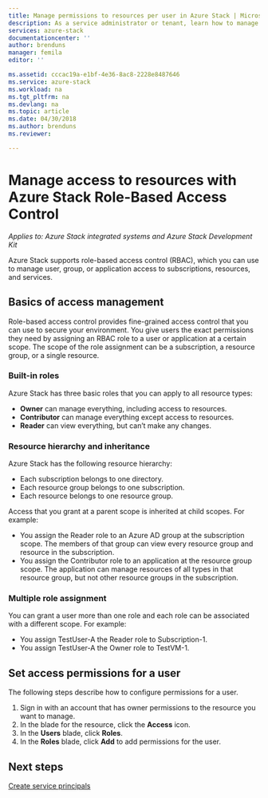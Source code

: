 ```yaml
---
title: Manage permissions to resources per user in Azure Stack | Microsoft Docs
description: As a service administrator or tenant, learn how to manage RBAC permissions.
services: azure-stack
documentationcenter: ''
author: brenduns
manager: femila
editor: ''

ms.assetid: cccac19a-e1bf-4e36-8ac8-2228e8487646
ms.service: azure-stack
ms.workload: na
ms.tgt_pltfrm: na
ms.devlang: na
ms.topic: article
ms.date: 04/30/2018
ms.author: brenduns
ms.reviewer: 

---
```

# Manage access to resources with Azure Stack Role-Based Access Control

*Applies to: Azure Stack integrated systems and Azure Stack Development Kit*

Azure Stack supports role-based access control (RBAC), which you can use to manage user, group, or application access to subscriptions, resources, and services.

## Basics of access management

Role-based access control provides fine-grained access control that you can use to secure your environment. You give users the exact permissions they need by assigning an RBAC role to a user or application at a certain scope. The scope of the role assignment can be a subscription, a resource group, or a single resource.

### Built-in roles

Azure Stack has three basic roles that you can apply to all resource types:

* **Owner** can manage everything, including access to resources.
* **Contributor** can manage everything except access to resources.
* **Reader** can view everything, but can’t make any changes.

### Resource hierarchy and inheritance

Azure Stack has the following resource hierarchy:

* Each subscription belongs to one directory.
* Each resource group belongs to one subscription.
* Each resource belongs to one resource group.

Access that you grant at a parent scope is inherited at child scopes. For example:

* You assign the Reader role to an Azure AD group at the subscription scope. The members of that group can view every resource group and resource in the subscription.
* You assign the Contributor role to an application at the resource group scope. The application can manage resources of all types in that resource group, but not other resource groups in the subscription.

### Multiple role assignment

You can grant a user more than one role and each role can be associated with a different scope. For example:

* You assign TestUser-A the Reader role to Subscription-1.
* You assign TestUser-A the Owner role to TestVM-1.

## Set access permissions for a user

The following steps describe how to configure permissions for a user.

1. Sign in with an account that has owner permissions to the resource you want to manage.
2. In the blade for the resource, click the **Access** icon.
3. In the **Users** blade, click **Roles**.
4. In the **Roles** blade, click **Add** to add permissions for the user.

## Next steps

[Create service principals](azure-stack-create-service-principals.md)